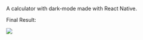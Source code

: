 A calculator with dark-mode made with React Native.

Final Result: 

<img src="https://user-images.githubusercontent.com/48888681/87295572-cded8a00-c4db-11ea-8efe-f5f81dceea17.png" >
